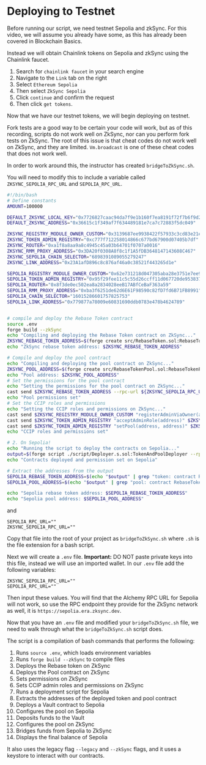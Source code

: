 # Deploying to Testnet

Before running our script, we need testnet Sepolia and zkSync. For this video, we will assume you already have some, as this has already been covered in Blockchain Basics.

Instead we will obtain Chainlink tokens on Sepolia and zkSync using the Chainlink faucet.
1. Search for `chainlink faucet` in your search engine
2. Navigate to the `Link` tab on the right
3. Select `Ethereum Sepolia`
4. Then select `ZkSync Sepolia`
5. Click `continue` and confirm the request
6. Then click `get tokens`.

Now that we have our testnet tokens, we will begin deploying on testnet.

Fork tests are a good way to be certain your code will work, but as of this recording, scripts do not work well on ZkSync, nor can you perform fork tests on ZkSync. The root of this issue is that cheat codes do not work well on ZkSync, and they are limited. `Vm.broadcast` is one of these cheat codes that does not work well.

In order to work around this, the instructor has created `bridgeToZkSync.sh`.

You will need to modify this to include a variable called `ZKSYNC_SEPOLIA_RPC_URL` and `SEPOLIA_RPC_URL`.
```bash
#!/bin/bash
# Define constants
AMOUNT=100000

DEFAULT_ZKSYNC_LOCAL_KEY="0x7726827caac94da7f9e1b160f7ea8191f72f7b6f9d2a97f992c38edeab02d4118"
DEFAULT_ZKSYNC_ADDRESS="0x36615c1f349af7f634489181e7ca7c72883f5dc049"

ZKSYNC_REGISTRY_MODULE_OWNER_CUSTOM="0x3139687ee9938422f57933c3cd83e21ee43c400f"
ZKSYNC_TOKEN_ADMIN_REGISTRY="0xc777f712258014866c677bd67900d07405b7df"
ZKSYNC_ROUTER="0xa1f8a8aa9a8c4945c45a03b64701f0707a0016"
ZKSYNC_RMM_PROXY_ADDRESS="0x3DA20f0308A8f8c1f1A5fDB3648147143608C467"
ZKSYNC_SEPOLIA_CHAIN_SELECTOR="6898391089055279247"
ZKSYNC_LINK_ADDRESS="0x23A1afD896c8c876af46a0c38521f443265d1e"

SEPOLIA_REGISTRY_MODULE_OWNER_CUSTOM="0x62e731218d047305aba28e3751e7ee9e5520790"
SEPOLIA_TOKEN_ADMIN_REGISTRY="0x95f29fee11c5c55d26ccff11d067720de953837882"
SEPOLIA_ROUTER="0x8f3de0ec502ea8a2834028eeB17ABfCeBaF363a59"
SEPOLIA_RMM_PROXY_ADDRESS="0xba3f6251de62d6E61F98590c82fD7fd6B71FB8991"
SEPOLIA_CHAIN_SELECTOR="16015286601757825753"
SEPOLIA_LINK_ADDRESS="0x779877a78009e60831690ddb0783e478b4624789"


# compile and deploy the Rebase Token contract
source .env
forge build --zkSync
echo "Compiling and deploying the Rebase Token contract on ZkSync..."
ZKSYNC_REBASE_TOKEN_ADDRESS=$(forge create src/RebaseToken.sol:RebaseToken --rpc-url ${ZKSYNC_SEPOLIA_RPC_URL} --account updraft --legacy --zkSync | awk '/Deployed to:/{print $3}')
echo "ZkSync rebase token address: $ZKSYNC_REBASE_TOKEN_ADDRESS"

# Compile and deploy the pool contract
echo "Compiling and deploying the pool contract on ZkSync..."
ZKSYNC_POOL_ADDRESS=$(forge create src/RebaseTokenPool.sol:RebaseTokenPool --rpc-url ${ZKSYNC_SEPOLIA_RPC_URL} --account updraft --legacy --zkSync | awk '/Pool address:/{print $3}')
echo "Pool address: $ZKSYNC_POOL_ADDRESS"
# Set the permissions for the pool contract
echo "Setting the permissions for the pool contract on ZkSync..."
cast send $ZKSYNC_REBASE_TOKEN_ADDRESS --rpc-url ${ZKSYNC_SEPOLIA_RPC_URL} --account updraft "grantMintAndBurnRole(address)" $ZKSYNC_POOL_ADDRESS
echo "Pool permissions set"
# Set the CCIP roles and permissions
echo "Setting the CCIP roles and permissions on ZkSync..."
cast send $ZKSYNC_REGISTRY_MODULE_OWNER_CUSTOM "registerAdminViaOwner(address)" $ZKSYNC_TOKEN_ADMIN_REGISTRY
cast send $ZKSYNC_TOKEN_ADMIN_REGISTRY "acceptAdminRole(address)" $ZKSYNC_REBASE_TOKEN_ADDRESS
cast send $ZKSYNC_TOKEN_ADMIN_REGISTRY "setPool(address, address)" $ZKSYNC_POOL_ADDRESS
echo "CCIP roles and permissions set"

# 2. On Sepolia!
echo "Running the script to deploy the contracts on Sepolia..."
output=$(forge script ./script/Deployer.s.sol:TokenAndPoolDeployer --rpc-url ${SEPOLIA_RPC_URL} --account updraft --broadcast)
echo "Contracts deployed and permission set on Sepolia"

# Extract the addresses from the output
SEPOLIA_REBASE_TOKEN_ADDRESS=$(echo "$output" | grep "token: contract RebaseToken" | awk '{print $4}')
SEPOLIA_POOL_ADDRESS=$(echo "$output" | grep "pool: contract RebaseTokenPool" | awk '{print $4}')

echo "Sepolia rebase token address: $SEPOLIA_REBASE_TOKEN_ADDRESS"
echo "Sepolia pool address: $SEPOLIA_POOL_ADDRESS"
```
and
```
SEPOLIA_RPC_URL=""
ZKSYNC_SEPOLIA_RPC_URL=""
```

Copy that file into the root of your project as `bridgeToZkSync.sh` where `.sh` is the file extension for a bash script.

Next we will create a `.env` file. **Important:** DO NOT paste private keys into this file, instead we will use an imported wallet. In our `.env` file add the following variables:
```
ZKSYNC_SEPOLIA_RPC_URL=""
SEPOLIA_RPC_URL=""
```
Then input these values. You will find that the Alchemy RPC URL for Sepolia will not work, so use the RPC endpoint they provide for the ZkSync network as well, it is `https://sepolia.era.zksync.dev`.

Now that you have an `.env` file and modified your `bridgeToZkSync.sh` file, we need to walk through what the `bridgeToZkSync.sh` script does.

The script is a compilation of bash commands that performs the following:
1. Runs `source .env`, which loads environment variables
2. Runs `forge build --zkSync` to compile files
3. Deploys the Rebase token on ZkSync
4. Deploys the Pool contract on ZkSync
5. Sets permissions on ZkSync
6. Sets CCIP admin roles and permissions on ZkSync
7. Runs a deployment script for Sepolia
8. Extracts the addresses of the deployed token and pool contract
9. Deploys a Vault contract to Sepolia
10. Configures the pool on Sepolia
11. Deposits funds to the Vault
12. Configures the pool on ZkSync
13.  Bridges funds from Sepolia to ZkSync
14. Displays the final balance of Sepolia

It also uses the legacy flag `--legacy` and `--zkSync` flags, and it uses a keystore to interact with our contracts.
